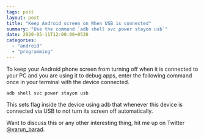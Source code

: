 ```yaml
---
tags: post
layout: post
title: "Keep Android screen on When USB is connected"
summary: "Use the command `adb shell svc power stayon usb`"
date: 2020-05-11T12:00:00+0530
categories:
  - "android"
  - "programming"
---
```


To keep your Android phone screen from turning off when it is connected to your PC and you are using it to debug apps, enter the following command once in your terminal with the device connected.

```shell
adb shell svc power stayon usb
```

This sets flag inside the device using adb that whenever this device is connected via USB to not turn its screen off automatically.

Want to discuss this or any other interesting thing, hit me up on Twitter [@varun_barad](https://twitter.com/varun_barad).
